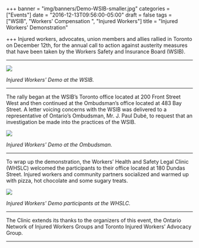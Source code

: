 +++
banner = "img/banners/Demo-WSIB-smaller.jpg"
categories = ["Events"]
date = "2016-12-13T09:56:00-05:00"
draft = false
tags = ["WSIB", "Workers' Compensation ", "Injured Workers"]
title = "Injured Workers' Demonstration"

+++
Injured workers, advocates, union members and allies rallied in Toronto on December 12th, for the annual call to action against austerity measures that have been taken by the Workers Safety and Insurance Board (WSIB).

* * *

![](/img/banners/Demo-WSIB-smaller-5.jpg)

_Injured Workers' Demo at the WSIB._

* * *

The rally began at the WSIB’s Toronto office located at 200 Front Street West and then continued at the Ombudsman’s office located at 483 Bay Street. A letter voicing concerns with the WSIB was delivered to a representative of Ontario’s Ombudsman, Mr. J. Paul Dubé, to request that an investigation be made into the practices of the WSIB.

![](/img/banners/Demo-Ombudsman-smaller-3.jpg)

_Injured Workers' Demo at the Ombudsman._

* * *

To wrap up the demonstration, the Workers’ Health and Safety Legal Clinic (WHSLC) welcomed the participants to their office located at 180 Dundas Street. Injured workers and community partners socialized and warmed up with pizza, hot chocolate and some sugary treats.

![](/img/banners/Demo-Pizza-smaller-3.jpg)

_Injured Workers' Demo participants at the WHSLC._

* * *

The Clinic extends its thanks to the organizers of this event, the Ontario Network of Injured Workers Groups and Toronto Injured Workers’ Advocacy Group.

* * *